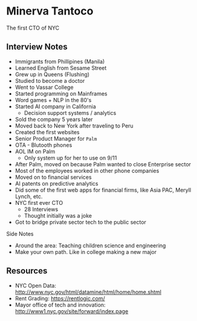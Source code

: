 # Minerva Tantoco

The first CTO of NYC

## Interview Notes

- Immigrants from Phillipines (Manila)
- Learned English from Sesame Street
- Grew up in Queens (Flushing)
- Studied to become a doctor
- Went to Vassar College
- Started programming on Mainframes
- Word games + NLP in the 80's
- Started AI company in California
  - Decision support systems / analytics
- Sold the company 5 years later
- Moved back to New York after traveling to Peru
- Created the first websites
- Senior Product Manager for `Palm`
- OTA - Blutooth phones
- AOL IM on Palm
  - Only system up for her to use on 9/11
- After Palm, moved on because Palm wanted to close Enterprise sector
- Most of the employees worked in other phone companies
- Moved on to financial services
- AI patents on predictive analytics
- Did some of the first web apps for financial firms, like Asia PAC, Meryll Lynch, etc.
- NYC first ever CTO
  - 28 Interviews
  - Thought initially was a joke
- Got to bridge private sector tech to the public sector

Side Notes
- Around the area: Teaching children science and engineering
- Make your own path. Like in college making a new major

## Resources

- NYC Open Data: http://www.nyc.gov/html/datamine/html/home/home.shtml
- Rent Grading: https://rentlogic.com/
- Mayor office of tech and innovation: http://www1.nyc.gov/site/forward/index.page
